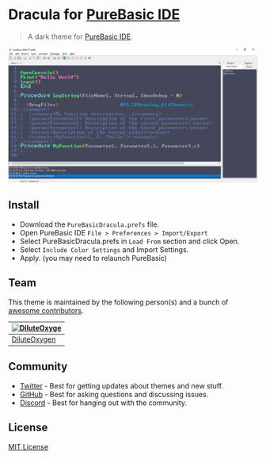 # Dracula for [PureBasic IDE](https://www.purebasic.com/)

> A dark theme for [PureBasic IDE](https://www.purebasic.com/).

![Screenshot](https://raw.githubusercontent.com/diluteoxygen/PureBasic-Dracula-Theme/master/screenshot.png)

## Install

- Download the ```PureBasicDracula.prefs``` file.
- Open PureBasic IDE ```File > Preferences > Import/Export``` 
- Select PureBasicDracula.prefs in ```Load From``` section and click Open.
- Select ```Include Color Settings``` and Import Settings.
- Apply. (you may need to relaunch PureBasic)

## Team

This theme is maintained by the following person(s) and a bunch of [awesome contributors](https://github.com/dracula).

| [![DiluteOxyge](https://github.com/diluteoxygen.png?size=100)](https://github.com/diluteoxygen) |
| ---------------------------------------------------------------------------------------- |
| [DiluteOxygen](https://github.com/diluteoxyge)                                               |

## Community

- [Twitter](https://twitter.com/draculatheme) - Best for getting updates about themes and new stuff.
- [GitHub](https://github.com/dracula/dracula-theme/discussions) - Best for asking questions and discussing issues.
- [Discord](https://draculatheme.com/discord-invite) - Best for hanging out with the community.

## License

[MIT License](./LICENSE)
